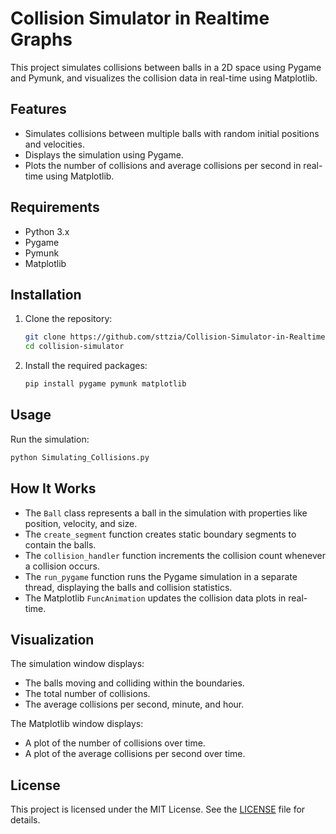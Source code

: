 # Collision Simulator in Realtime Graphs

This project simulates collisions between balls in a 2D space using Pygame and Pymunk, and visualizes the collision data in real-time using Matplotlib.

## Features

- Simulates collisions between multiple balls with random initial positions and velocities.
- Displays the simulation using Pygame.
- Plots the number of collisions and average collisions per second in real-time using Matplotlib.

## Requirements

- Python 3.x
- Pygame
- Pymunk
- Matplotlib

## Installation

1. Clone the repository:

   ```sh
   git clone https://github.com/sttzia/Collision-Simulator-in-Realtime-Graphs--CoPilot-GitHub-
   cd collision-simulator
   ```

2. Install the required packages:
   ```sh
   pip install pygame pymunk matplotlib
   ```

## Usage

Run the simulation:

```sh
python Simulating_Collisions.py
```

## How It Works

- The `Ball` class represents a ball in the simulation with properties like position, velocity, and size.
- The `create_segment` function creates static boundary segments to contain the balls.
- The `collision_handler` function increments the collision count whenever a collision occurs.
- The `run_pygame` function runs the Pygame simulation in a separate thread, displaying the balls and collision statistics.
- The Matplotlib `FuncAnimation` updates the collision data plots in real-time.

## Visualization

The simulation window displays:

- The balls moving and colliding within the boundaries.
- The total number of collisions.
- The average collisions per second, minute, and hour.

The Matplotlib window displays:

- A plot of the number of collisions over time.
- A plot of the average collisions per second over time.

## License

This project is licensed under the MIT License. See the [LICENSE](LICENSE) file for details.
